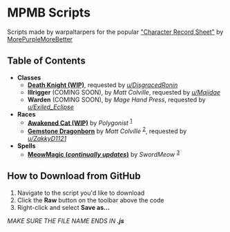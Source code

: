 # MPMB Scripts
Scripts made by warpaltarpers for the popular ["Character Record Sheet"](https://github.com/morepurplemorebetter/MPMBs-Character-Record-Sheet) by [MorePurpleMoreBetter](https://github.com/morepurplemorebetter)

## Table of Contents
* **Classes**
  * **[Death Knight (WIP)](https://github.com/warpaltarpers/MPMB-scripts/blob/master/Classes/Death%20Knight%20%5BDisgracedRonin%2C%20transcribed%20by%20warpaltarpers%5D.js)**, requested by *[u/DisgracedRonin](https://www.reddit.com/r/mpmb/comments/ar6t1o/death_knight_class/)*
  * **Illrigger** (COMING SOON), by *Matt Colville*, requested by *[u/Majidae](https://www.reddit.com/r/mpmb/comments/ammpm6/is_anybody_working_on_an_illrigger_script/)*
  * **Warden** (COMING SOON), by *Mage Hand Press*, requested by *[u/Exiled_Eclipse](https://www.reddit.com/r/mpmb/comments/aq8bg8/a_humble_request_mage_hand_press_warden_class/)*
* **Races**
  * **[Awakened Cat (WIP)](https://github.com/warpaltarpers/MPMB-scripts/blob/master/Races/Awakened%20Cat%20%5BPolygonist%2C%20transcribed%20by%20warpaltarpers%5D.js)** by *Polygonist* <sup>[1](https://homebrewery.naturalcrit.com/share/SJHYdnaiVz)</sup>
  * **[Gemstone Dragonborn](https://github.com/warpaltarpers/MPMB-scripts/blob/master/Races/Gemstone%20Dragonborn%20%5BMatt%20Colville%2C%20transcribed%20by%20warpaltarpers%5D.js)** by *Matt Colville* <sup>[2](https://www.dndbeyond.com/characters/subraces/56123-gemstone-dragonborn)</sup>, requested by *[u/ZakkyD1121](https://www.reddit.com/r/mpmb/comments/avce7e/would_love_a_script_for_the_gemstone_dragonborn/)*
* **Spells**
  * **[MeowMagic (*continually updates*)](https://github.com/warpaltarpers/MPMB-scripts/blob/master/Spells/MeowMagic%20%5BSwordMeow%2C%20transcribed%20by%20warpaltarpers%5D.js)** by *SwordMeow* <sup>[3](https://www.reddit.com/r/meowmagic/)</sup>

## How to Download from GitHub
1. Navigate to the script you'd like to download
2. Click the **Raw** button on the toolbar above the code
3. Right-click and select **Save as...**

*MAKE SURE THE FILE NAME ENDS IN **.js***
